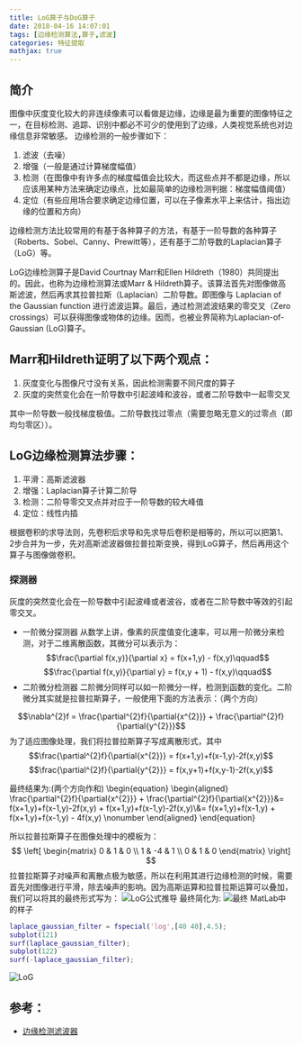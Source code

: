 ```yaml
---
title: LoG算子与DoG算子
date: 2018-04-16 14:07:01
tags: [边缘检测算法,算子,滤波]
categories: 特征提取
mathjax: true
---
```

## 简介
图像中灰度变化较大的非连续像素可以看做是边缘，边缘是最为重要的图像特征之一，在目标检测、追踪、识别中都必不可少的使用到了边缘，人类视觉系统也对边缘信息非常敏感。
边缘检测的一般步骤如下：
1. 滤波（去噪）
2. 增强（一般是通过计算梯度幅值）
3. 检测（在图像中有许多点的梯度幅值会比较大，而这些点并不都是边缘，所以应该用某种方法来确定边缘点，比如最简单的边缘检测判据：梯度幅值阈值）
4. 定位（有些应用场合要求确定边缘位置，可以在子像素水平上来估计，指出边缘的位置和方向）

边缘检测方法比较常用的有基于各种算子的方法，有基于一阶导数的各种算子（Roberts、Sobel、Canny、Prewitt等），还有基于二阶导数的Laplacian算子（LoG）等。

LoG边缘检测算子是David Courtnay Marr和Ellen Hildreth（1980）共同提出的。因此，也称为边缘检测算法或Marr & Hildreth算子。该算法首先对图像做高斯滤波，然后再求其拉普拉斯（Laplacian）二阶导数。即图像与 Laplacian of the Gaussian function 进行滤波运算。最后，通过检测滤波结果的零交叉（Zero crossings）可以获得图像或物体的边缘。因而，也被业界简称为Laplacian-of-Gaussian (LoG)算子。

## Marr和Hildreth证明了以下两个观点：
1. 灰度变化与图像尺寸没有关系，因此检测需要不同尺度的算子
2. 灰度的突然变化会在一阶导数中引起波峰和波谷，或者二阶导数中一起零交叉

其中一阶导数一般找梯度极值。二阶导数找过零点（需要忽略无意义的过零点（即均匀零区））。

## LoG边缘检测算法步骤：

1. 平滑：高斯滤波器
2. 增强：Laplacian算子计算二阶导
3. 检测：二阶导零交叉点并对应于一阶导数的较大峰值
4. 定位：线性内插

根据卷积的求导法则，先卷积后求导和先求导后卷积是相等的，所以可以把第1、2步合并为一步，先对高斯滤波器做拉普拉斯变换，得到LoG算子，然后再用这个算子与图像做卷积。

### 探测器
灰度的突然变化会在一阶导数中引起波峰或者波谷，或者在二阶导数中等效的引起零交叉。
* 一阶微分探测器
从数学上讲，像素的灰度值变化速率，可以用一阶微分来检测，对于二维离散函数，其微分可以表示为：
$$\frac{\partial f(x,y)}{\partial x} = f(x+1,y) - f(x,y)\qquad$$
$$\frac{\partial f(x,y)}{\partial y} = f(x,y + 1) - f(x,y)\qquad$$
* 二阶微分检测器
二阶微分同样可以如一阶微分一样，检测到函数的变化。二阶微分其实就是拉普拉斯算子，一般使用下面的方法表示：（两个方向）

$$\nabla^{2}f = \frac{\partial^{2}f}{\partial{x^{2}}} + \frac{\partial^{2}f}{\partial{y^{2}}}$$
为了适应图像处理，我们将拉普拉斯算子写成离散形式，其中
$$\frac{\partial^{2}f}{\partial{x^{2}}} = f(x+1,y)+f(x-1,y)-2f(x,y)$$
$$\frac{\partial^{2}f}{\partial{y^{2}}} = f(x,y+1)+f(x,y-1)-2f(x,y)$$

最终结果为:(两个方向作和)
\begin{equation}
\begin{aligned}
\frac{\partial^{2}f}{\partial{x^{2}}} + \frac{\partial^{2}f}{\partial{x^{2}}}&= f(x+1,y)+f(x-1,y)-2f(x,y) + f(x+1,y)+f(x-1,y)-2f(x,y)\\&= f(x+1,y)+f(x-1,y) + f(x+1,y)+f(x-1,y) - 4f(x,y)
\nonumber
\end{aligned}
\end{equation}

所以拉普拉斯算子在图像处理中的模板为：
$$
 \left[
 \begin{matrix}
   0 & 1 & 0 \\
   1 & -4 & 1 \\
   0 & 1 & 0
  \end{matrix}
  \right]
$$
拉普拉斯算子对噪声和离散点极为敏感，所以在利用其进行边缘检测的时候，需要首先对图像进行平滑，除去噪声的影响。因为高斯运算和拉普拉斯运算可以叠加，我们可以将其的最终形式写为：
![LoG公式推导](./LoG公式推导.png)
最终简化为:
![最终](./LoG公式最终形式.png)
MatLab中的样子
```Matlab
laplace_gaussian_filter = fspecial('log',[40 40],4.5);
subplot(121)
surf(laplace_gaussian_filter);
subplot(122)
surf(-laplace_gaussian_filter);
```
![LoG](./LoG算子.png)
## 参考：
* [边缘检测滤波器](https://www.jianshu.com/p/2ac784fd22fc)